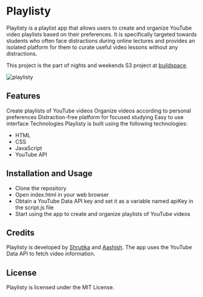 # Playlisty

Playlisty is a playlist app that allows users to create and organize YouTube video playlists based on their preferences. It is specifically targeted towards students who often face distractions during online lectures and provides an isolated platform for them to curate useful video lessons without any distractions.

This project is the part of nights and weekends S3 project at [buildspace](https://buildspace.so).

![playlisty](https://cdn.discordapp.com/attachments/1094711716262195241/1096550061665693868/erevald.png)

## Features

Create playlists of YouTube videos
Organize videos according to personal preferences
Distraction-free platform for focused studying
Easy to use interface
Technologies
Playlisty is built using the following technologies:

- HTML
- CSS
- JavaScript
- YouTube API

## Installation and Usage

- Clone the repository
- Open index.html in your web browser
- Obtain a YouTube Data API key and set it as a variable named apiKey in the script.js file
- Start using the app to create and organize playlists of YouTube videos

## Credits

Playlisty is developed by [Shrutika](https://twitter.com/shrutika_biswal) and [Aashish](https://twitter.com/rajaashish_dev). The app uses the YouTube Data API to fetch video information.

## License

Playlisty is licensed under the MIT License.
